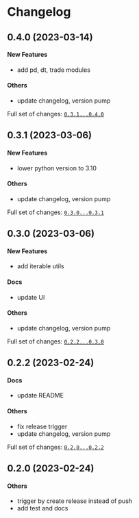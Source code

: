# Changelog

## 0.4.0 (2023-03-14)

#### New Features

- add pd, dt, trade modules

#### Others

- update changelog, version pump

Full set of changes: [`0.3.1...0.4.0`](https://github.com/hoishing/kng/compare/0.3.1...0.4.0)

## 0.3.1 (2023-03-06)

#### New Features

- lower python version to 3.10

#### Others

- update changelog, version pump

Full set of changes: [`0.3.0...0.3.1`](https://github.com/hoishing/kng/compare/0.3.0...0.3.1)

## 0.3.0 (2023-03-06)

#### New Features

- add iterable utils

#### Docs

- update UI

#### Others

- update changelog, version pump

Full set of changes: [`0.2.2...0.3.0`](https://github.com/hoishing/kng/compare/0.2.2...0.3.0)

## 0.2.2 (2023-02-24)

#### Docs

- update README

#### Others

- fix release trigger
- update changelog, version pump

Full set of changes: [`0.2.0...0.2.2`](https://github.com/hoishing/kng/compare/0.2.0...0.2.2)

## 0.2.0 (2023-02-24)

#### Others

- trigger by create release instead of push
- add test and docs
